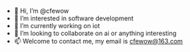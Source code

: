 - 👋 Hi, I’m @cfewow
- 👀 I’m interested in software development
- 🌱 I’m currently working on iot
- 💞️ I’m looking to collaborate on ai or anything interesting
- 📫 Welcome to contact me, my email is cfewow@163.com

<!---
cfewow/cfewow is a ✨ special ✨ repository because its `README.md` (this file) appears on your GitHub profile.
You can click the Preview link to take a look at your changes.
--->
